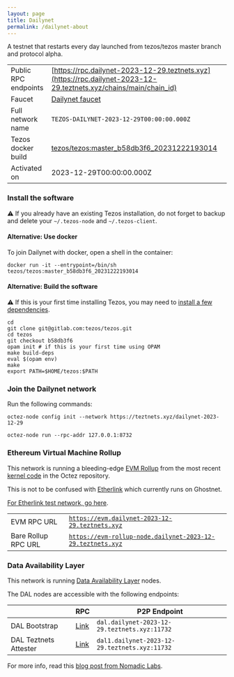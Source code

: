 ```yaml
---
layout: page
title: Dailynet
permalink: /dailynet-about
---
```


A testnet that restarts every day launched from tezos/tezos master branch and protocol alpha.

| | |
|-------|---------------------|
| Public RPC endpoints | [https://rpc.dailynet-2023-12-29.teztnets.xyz](https://rpc.dailynet-2023-12-29.teztnets.xyz/chains/main/chain_id)<br/> |
| Faucet | [Dailynet faucet](https://faucet.dailynet-2023-12-29.teztnets.xyz) |
| Full network name | `TEZOS-DAILYNET-2023-12-29T00:00:00.000Z` |
| Tezos docker build | [tezos/tezos:master_b58db3f6_20231222193014](https://hub.docker.com/r/tezos/tezos/tags?page=1&ordering=last_updated&name=master_b58db3f6_20231222193014) |
| Activated on | 2023-12-29T00:00:00.000Z |





### Install the software

⚠️  If you already have an existing Tezos installation, do not forget to backup and delete your `~/.tezos-node` and `~/.tezos-client`.



#### Alternative: Use docker

To join Dailynet with docker, open a shell in the container:

```
docker run -it --entrypoint=/bin/sh tezos/tezos:master_b58db3f6_20231222193014
```

#### Alternative: Build the software

⚠️  If this is your first time installing Tezos, you may need to [install a few dependencies](https://tezos.gitlab.io/introduction/howtoget.html#setting-up-the-development-environment-from-scratch).

```
cd
git clone git@gitlab.com:tezos/tezos.git
cd tezos
git checkout b58db3f6
opam init # if this is your first time using OPAM
make build-deps
eval $(opam env)
make
export PATH=$HOME/tezos:$PATH
```

### Join the Dailynet network

Run the following commands:

```
octez-node config init --network https://teztnets.xyz/dailynet-2023-12-29

octez-node run --rpc-addr 127.0.0.1:8732
```


### Ethereum Virtual Machine Rollup

This network is running a bleeding-edge [EVM Rollup](https://docs.etherlink.com/welcome/what-is-etherlink) from the most recent [kernel code](https://gitlab.com/tezos/tezos/-/tree/master/etherlink) in the Octez repository.

This is not to be confused with [Etherlink](https://docs.etherlink.com/get-started/connect-your-wallet-to-etherlink) which currently runs on Ghostnet.

[For Etherlink test network, go here](https://docs.etherlink.com/get-started/connect-your-wallet-to-etherlink).

| | |
|-------|---------------------|
| EVM RPC URL | [`https://evm.dailynet-2023-12-29.teztnets.xyz`](https://evm.dailynet-2023-12-29.teztnets.xyz) |
| Bare Rollup RPC URL | [`https://evm-rollup-node.dailynet-2023-12-29.teztnets.xyz`](https://evm-rollup-node.dailynet-2023-12-29.teztnets.xyz/global/block/head) |




### Data Availability Layer

This network is running [Data Availability Layer](https://tezos.gitlab.io/shell/dal.html) nodes.


The DAL nodes are accessible with the following endpoints:

| | RPC | P2P Endpoint |
|------------|---------|--------------|
| DAL Bootstrap | [Link](https://dal-bootstrap-rpc.dailynet-2023-12-29.teztnets.xyz) | `dal.dailynet-2023-12-29.teztnets.xyz:11732` |
| DAL Teztnets Attester | [Link](https://dal-attester-rpc.dailynet-2023-12-29.teztnets.xyz) | `dal1.dailynet-2023-12-29.teztnets.xyz:11732` |


For more info, read this [blog post from Nomadic Labs](https://research-development.nomadic-labs.com/data-availability-layer-tezos.html).



